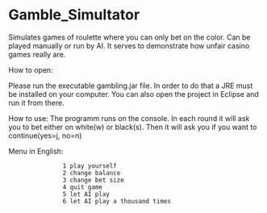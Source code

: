 # Gamble_Simultator
Simulates games of roulette where you can only bet on the color. Can be played manually or run by AI.
It serves to demonstrate how unfair casino games really are. 

How to open: 

  Please run the executable gambling.jar file. In order to do that a JRE must be installed on your computer. 
  You can also open the project in Eclipse and run it from there. 
  
How to use: 
  The programm runs on the console. 
  In each round it will ask you to bet either on white(w) or black(s).
  Then it will ask you if you want to continue(yes=j, no=n)
  
  Menu in English:   
  
                   1 play yourself
                   2 change balance
                   3 change bet size
                   4 quit game
                   5 let AI play
                   6 let AI play a thousand times

